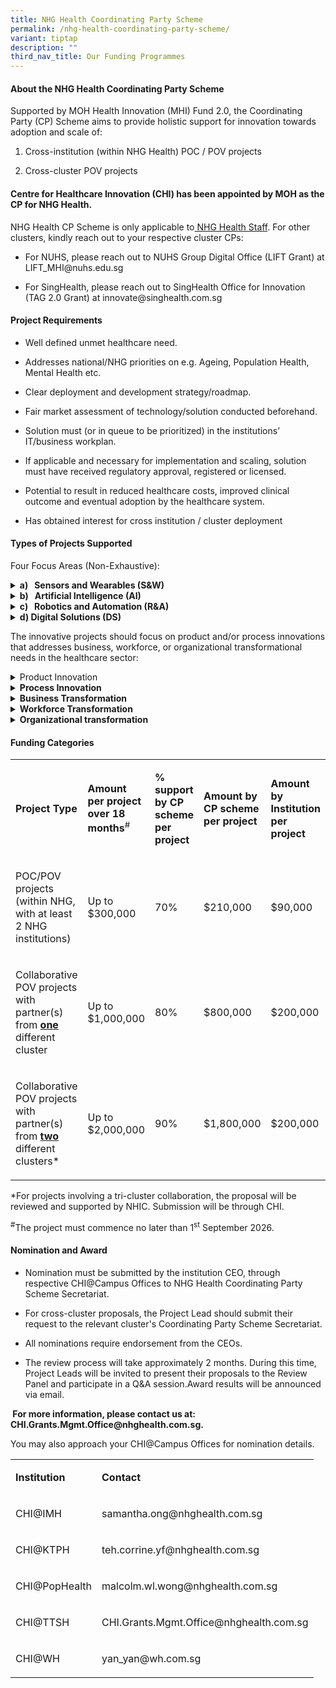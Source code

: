```yaml
---
title: NHG Health Coordinating Party Scheme
permalink: /nhg-health-coordinating-party-scheme/
variant: tiptap
description: ""
third_nav_title: Our Funding Programmes
---
```

<h4><strong>About the NHG Health Coordinating Party Scheme</strong></h4>
<p>Supported by MOH Health Innovation (MHI) Fund 2.0, the Coordinating Party
(CP) Scheme aims to provide holistic support for innovation towards adoption
and scale of:</p>
<ol data-tight="true" class="tight">
<li>
<p>Cross-institution (within NHG Health) POC / POV projects</p>
</li>
<li>
<p>Cross-cluster POV projects</p>
</li>
</ol>
<h4>Centre for Healthcare Innovation (CHI) has been appointed by MOH as the CP for NHG Health.&nbsp;</h4>
<p>NHG Health CP Scheme is only applicable to<u> NHG Health Staff</u>. For
other clusters, kindly reach out to your respective cluster CPs:</p>
<ul data-tight="true" class="tight">
<li>
<p>For NUHS, please reach out to NUHS Group Digital Office (LIFT Grant) at
<a rel="noopener noreferrer nofollow" target="_blank">LIFT_MHI@nuhs.edu.sg</a>
</p>
</li>
<li>
<p>For SingHealth, please reach out to SingHealth Office for Innovation (TAG
2.0 Grant) at <a rel="noopener noreferrer nofollow" target="_blank">innovate@singhealth.com.sg</a>
</p>
</li>
</ul>
<h4><strong>Project Requirements</strong></h4>
<ul data-tight="true" class="tight">
<li>
<p>Well defined unmet healthcare need.</p>
</li>
<li>
<p>Addresses national/NHG priorities on e.g. Ageing, Population Health, Mental
Health etc.</p>
</li>
<li>
<p>Clear deployment and development strategy/roadmap.</p>
</li>
<li>
<p>Fair market assessment of technology/solution conducted beforehand.</p>
</li>
<li>
<p>Solution must (or in queue to be prioritized) in the institutions’ IT/business
workplan.</p>
</li>
<li>
<p>If applicable and necessary for implementation and scaling, solution must
have received regulatory approval, registered or licensed.</p>
</li>
<li>
<p>Potential to result in reduced healthcare costs, improved clinical outcome
and eventual adoption by the healthcare system.</p>
</li>
<li>
<p>Has obtained interest for cross institution / cluster deployment</p>
</li>
</ul>
<h4><strong>Types of Projects Supported</strong></h4>
<p>Four Focus Areas (Non-Exhaustive):</p>
<div data-type="detailGroup" class="isomer-accordion isomer-accordion-white">
<details class="isomer-details">
<summary><strong>a)&nbsp;&nbsp;&nbsp;Sensors and Wearables (S&amp;W)</strong>
</summary>
<div data-type="detailsContent" class="isomer-details-content">
<p>Innovation that uses S&amp;W. For primary care applications, we are hoping
to dramatically (10x) the number of residents an individual doctor can
look after.</p>
</div>
</details>
<details class="isomer-details">
<summary><strong>b) &nbsp; Artificial Intelligence (AI)</strong>
</summary>
<div data-type="detailsContent" class="isomer-details-content">
<p>National-level innovative AI solutions to improve operational efficiency,
patient outcomes, and/or user satisfaction per use case.</p>
</div>
</details>
<details class="isomer-details">
<summary><strong>c)&nbsp;&nbsp;&nbsp;Robotics and Automation (R&amp;A)</strong>
</summary>
<div data-type="detailsContent" class="isomer-details-content">
<p>Innovations that employ assistive and robotics solutions in back and front
room operations</p>
</div>
</details>
<details class="isomer-details">
<summary><strong>d) Digital Solutions (DS)</strong>
</summary>
<div data-type="detailsContent" class="isomer-details-content">
<p>Innovations that use technology-based tools, systems, or services.</p>
</div>
</details>
</div>
<p>The innovative projects should focus on product and/or process innovations
that addresses business, workforce, or organizational transformational
needs in the healthcare sector:</p>
<div data-type="detailGroup" class="isomer-accordion isomer-accordion-white">
<details class="isomer-details">
<summary>Product Innovation</summary>
<div data-type="detailsContent" class="isomer-details-content">
<p>refers to the introduction of good or service that is new or significantly
improved with respect to its characteristics or intended uses.</p>
</div>
</details>
<details class="isomer-details">
<summary><strong>Process Innovation</strong>
</summary>
<div data-type="detailsContent" class="isomer-details-content">
<p>refers to the implementation of a new of significantly improved delivery
method, with / without innovative technology, to improve core processes
and operational efficiencies to reach intended productivity goals.</p>
</div>
</details>
<details class="isomer-details">
<summary><strong>Business Transformation</strong>
</summary>
<div data-type="detailsContent" class="isomer-details-content">
<p>refers to transforming the way we serve the population and patients as
One Healthcare. This includes operation models, service models, business
process re-engineering and digitalization.</p>
</div>
</details>
<details class="isomer-details">
<summary><strong>Workforce Transformation</strong>
</summary>
<div data-type="detailsContent" class="isomer-details-content">
<p>refers to transforming our workforce so as to be productive, sustainable
and future-ready. This includes workforce restructuring, capability building,
jobs redesign, productivity and building a strong local core.</p>
</div>
</details>
<details class="isomer-details">
<summary><strong>Organizational transformation</strong>
</summary>
<div data-type="detailsContent" class="isomer-details-content">
<p>refers to transforming the internal design and workings of agencies so
that they remain healthy, effective and future-ready. This includes leadership
&amp; culture, organizational structure, organizational systems &amp; processes,
management and people practices and workspaces.</p>
</div>
</details>
</div>
<h4><strong>Funding Categories</strong></h4>
<p></p>
<p></p>
<table style="minWidth: 150px">
<colgroup>
<col>
<col>
<col>
<col>
<col>
<col>
</colgroup>
<tbody>
<tr>
<td rowspan="1" colspan="2">
<p><strong>Project Type</strong>
</p>
</td>
<td rowspan="1" colspan="1">
<p><strong>Amount per project over 18 months</strong><sup>#</sup>
</p>
</td>
<td rowspan="1" colspan="1">
<p><strong>% support by CP scheme per project</strong>
</p>
</td>
<td rowspan="1" colspan="1">
<p><strong>Amount by CP scheme per project</strong>
</p>
</td>
<td rowspan="1" colspan="1">
<p><strong>Amount by Institution per project</strong>
</p>
</td>
</tr>
<tr>
<td rowspan="1" colspan="2">
<p>POC/POV projects (within NHG, with at least 2 NHG institutions)</p>
</td>
<td rowspan="1" colspan="1">
<p>Up to $300,000</p>
</td>
<td rowspan="1" colspan="1">
<p>70%</p>
</td>
<td rowspan="1" colspan="1">
<p>$210,000</p>
</td>
<td rowspan="1" colspan="1">
<p>$90,000</p>
</td>
</tr>
<tr>
<td rowspan="1" colspan="2">
<p>Collaborative POV projects with partner(s) from <strong><u>one</u></strong> different
cluster</p>
</td>
<td rowspan="1" colspan="1">
<p>Up to $1,000,000</p>
</td>
<td rowspan="1" colspan="1">
<p>80%</p>
</td>
<td rowspan="1" colspan="1">
<p>$800,000</p>
</td>
<td rowspan="1" colspan="1">
<p>$200,000</p>
</td>
</tr>
<tr>
<td rowspan="1" colspan="2">
<p>Collaborative POV projects with partner(s) from <strong><u>two</u></strong> different
clusters*</p>
</td>
<td rowspan="1" colspan="1">
<p>Up to $2,000,000</p>
</td>
<td rowspan="1" colspan="1">
<p>90%</p>
</td>
<td rowspan="1" colspan="1">
<p>$1,800,000</p>
</td>
<td rowspan="1" colspan="1">
<p>$200,000</p>
</td>
</tr>
</tbody>
</table>
<p>*For projects involving a tri-cluster collaboration, the proposal will
be reviewed and supported by NHIC. Submission will be through CHI.</p>
<p><sup>#</sup>The project must commence no later than 1<sup>st</sup> September
2026.</p>
<p></p>
<h4><strong>Nomination and Award</strong></h4>
<ul data-tight="true" class="tight">
<li>
<p>Nomination must be submitted by the institution CEO, through respective
CHI@Campus Offices to NHG Health Coordinating Party Scheme Secretariat.</p>
</li>
<li>
<p>For cross-cluster proposals, the Project Lead should submit their request
to the relevant cluster's Coordinating Party Scheme Secretariat.</p>
</li>
<li>
<p>All nominations require endorsement from the CEOs.</p>
</li>
<li>
<p>The review process will take approximately 2 months. During this time,
Project Leads will be invited to present their proposals to the Review
Panel and participate in a Q&amp;A session.Award results will be announced
via email.</p>
</li>
</ul>
<p><strong>&nbsp;For more information, please contact us at: <a rel="noopener noreferrer nofollow" target="_blank">CHI.Grants.Mgmt.Office@nhghealth.com.sg</a>.</strong>
</p>
<p>You may also approach your CHI@Campus Offices for nomination details.</p>
<table style="minWidth: 50px">
<colgroup>
<col>
<col>
</colgroup>
<tbody>
<tr>
<td rowspan="1" colspan="1">
<p><strong>Institution</strong>
</p>
</td>
<td rowspan="1" colspan="1">
<p><strong>Contact</strong>
</p>
</td>
</tr>
<tr>
<td rowspan="1" colspan="1">
<p>CHI@IMH</p>
</td>
<td rowspan="1" colspan="1">
<p><a rel="noopener noreferrer nofollow" target="_blank">samantha.ong@nhghealth.com.sg</a>
</p>
</td>
</tr>
<tr>
<td rowspan="1" colspan="1">
<p>CHI@KTPH</p>
</td>
<td rowspan="1" colspan="1">
<p><a rel="noopener noreferrer nofollow" target="_blank">teh.corrine.yf@nhghealth.com.sg</a>
</p>
</td>
</tr>
<tr>
<td rowspan="1" colspan="1">
<p>CHI@PopHealth</p>
</td>
<td rowspan="1" colspan="1">
<p><a rel="noopener noreferrer nofollow" target="_blank">malcolm.wl.wong@nhghealth.com.sg</a>
</p>
</td>
</tr>
<tr>
<td rowspan="1" colspan="1">
<p>CHI@TTSH</p>
</td>
<td rowspan="1" colspan="1">
<p><a rel="noopener noreferrer nofollow" target="_blank">CHI.Grants.Mgmt.Office@nhghealth.com.sg</a>
</p>
</td>
</tr>
<tr>
<td rowspan="1" colspan="1">
<p>CHI@WH</p>
</td>
<td rowspan="1" colspan="1">
<p><a rel="noopener noreferrer nofollow" target="_blank">yan_yan@wh.com.sg</a>
</p>
</td>
</tr>
</tbody>
</table>
<p></p>